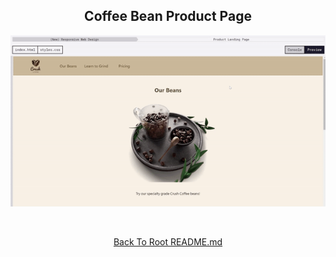 <h2 align="center">Coffee Bean Product Page</h2>
<p align="center">
    <img src="https://github.com/angelptli/free-code-camp-web-dev/blob/main/responsive-web-design/Projects/Product-Landing-Page/media/coffee-bean-product.gif" width="800" />
</p>

<br>

<p align="center">
    <a href="https://github.com/angelptli/free-code-camp-web-dev">Back To Root README.md</a>
</p>